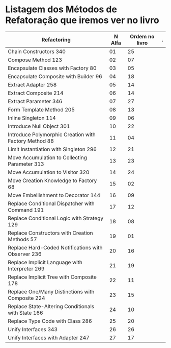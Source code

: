 # Listagem dos Métodos de Refatoraçâo que iremos ver no livro

| Refactoring                                           | N Alfa | Ordem no livro | . |
|-------------------------------------------------------|--------|----------------|---|
| Chain Constructors 340                                | 01     | 25             |   |
| Compose Method 123                                    | 02     | 07             |   |
| Encapsulate Classes with Factory 80                   | 03     | 05             |   |
| Encapsulate Composite with Builder 96                 | 04     | 18             |   |
| Extract Adapter 258                                   | 05     | 14             |   |
| Extract Composite 214                                 | 06     | 14             |   |
| Extract Parameter 346                                 | 07     | 27             |   |
| Form Template Method 205                              | 08     | 13             |   |
| Inline Singleton 114                                  | 09     | 06             |   |
| Introduce Null Object 301                             | 10     | 22             |   |
| Introduce Polymorphic Creation with Factory Method 88 | 11     | 04             |   |
| Limit Instantiation with Singleton 296                | 12     | 21             |   |
| Move Accumulation to Collecting Parameter 313         | 13     | 23             |   |
| Move Accumulation to Visitor 320                      | 14     | 24             |   |
| Move Creation Knowledge to Factory 68                 | 15     | 02             |   |
| Move Embellishment to Decorator 144                   | 16     | 09             |   |
| Replace Conditional Dispatcher with Command 191       | 17     | 12             |   |
| Replace Conditional Logic with Strategy 129           | 18     | 08             |   |
| Replace Constructors with Creation Methods 57         | 19     | 01             |   |
| Replace Hard-Coded Notifications with Observer 236    | 20     | 16             |   |
| Replace Implicit Language with Interpreter 269        | 21     | 19             |   |
| Replace Implicit Tree with Composite 178              | 22     | 11             |   |
| Replace One/Many Distinctions with Composite 224      | 23     | 15             |   |
| Replace State-Altering Conditionals with State 166    | 24     | 10             |   |
| Replace Type Code with Class 286                      | 25     | 20             |   |
| Unify Interfaces 343                                  | 26     | 26             |   |
| Unify Interfaces with Adapter 247                     | 27     | 17             |   |

